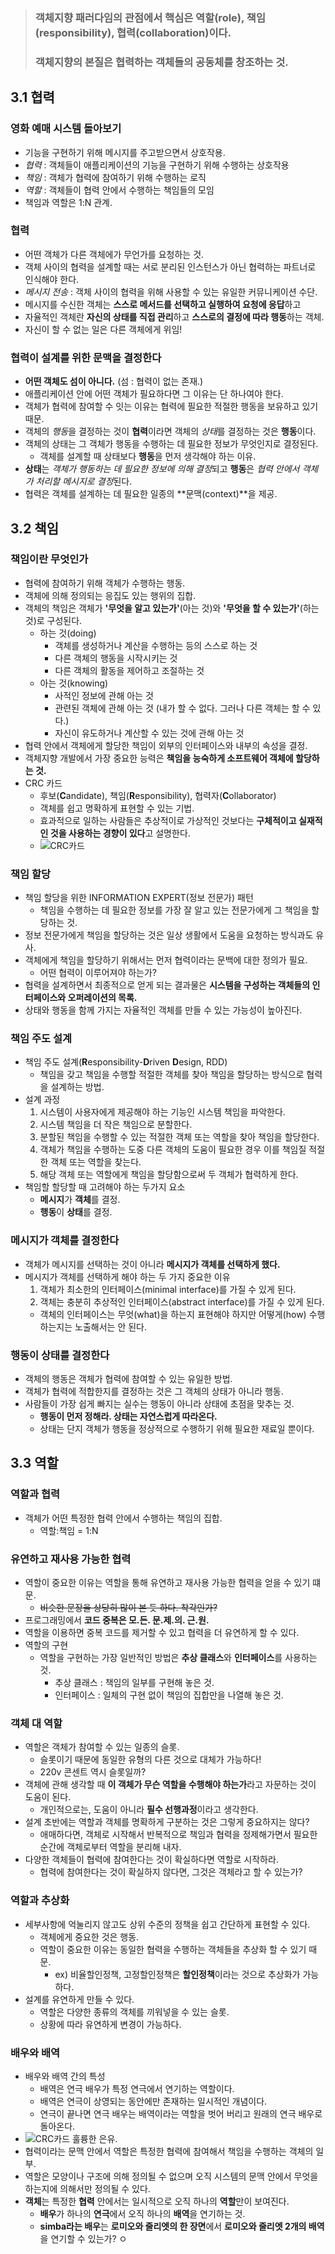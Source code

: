 > ### 객체지향 패러다임의 관점에서 핵심은 역할(role), 책임(responsibility), 협력(collaboration)이다.
> ### 객체지향의 본질은 협력하는 객체들의 공동체를 창조하는 것.

## 3.1 협력
### 영화 예매 시스템 돌아보기
* 기능을 구현하기 위해 메시지를 주고받으면서 상호작용.
* *협력* : 객체들이 애플리케이션의 기능을 구현하기 위해 수행하는 상호작용
* *책임* : 객체가 협력에 참여하기 위해 수행하는 로직
* *역할* : 객체들이 협력 안에서 수행하는 책임들의 모임
* 책임과 역할은 1:N 관계.

### 협력
* 어떤 객체가 다른 객체에가 무언가를 요청하는 것.
* 객체 사이의 협력을 설계할 때는 서로 분리된 인스턴스가 아닌 협력하는 파트너로 인식해야 한다.
* *메시지 전송* : 객체 사이의 협력을 위해 사용할 수 있는 유일한 커뮤니케이션 수단.
* 메시지를 수신한 객체는 **스스로 메서드를 선택하고 실행하여 요청에 응답**하고 
* 자율적인 객체란 **자신의 상태를 직접 관리**하고 **스스로의 결정에 따라 행동**하는 객체.
* 자신이 할 수 없는 일은 다른 객체에게 위임!

### 협력이 설계를 위한 문맥을 결정한다
* **어떤 객체도 섬이 아니다.** (섬 : 협력이 없는 존재.)
* 애플리케이션 안에 어떤 객체가 필요하다면 그 이유는 단 하나여야 한다.
* 객체가 협력에 참여할 수 잇는 이유는 협력에 필요한 적절한 행동을 보유하고 있기 때문.
* 객체의 *행동*을 결정하는 것이 **협력**이라면 객체의 *상태*를 결정하는 것은 **행동**이다.
* 객체의 상태는 그 객체가 행동을 수행하는 데 필요한 정보가 무엇인지로 결정된다.
  * 객체를 설계할 때 상태보다 **행동**을 먼저 생각해야 하는 이유.
* **상태**는 *객체가 행동하는 데 필요한 정보에 의해 결정*되고 **행동**은 *협력 안에서 객체가 처리할 메시지로 결정*된다.
* 협력은 객체를 설계하는 데 필요한 일종의 **문맥(context)**을 제공.

## 3.2 책임

### 책임이란 무엇인가
* 협력에 참여하기 위해 객체가 수행하는 행동.
* 객체에 의해 정의되는 응집도 있는 행위의 집합.
* 객체의 책임은 객체가 **'무엇을 알고 있는가'**(아는 것)와 **'무엇을 할 수 있는가'**(하는 것)로 구성된다.
  * 하는 것(doing)
    * 객체를 생성하거나 계산을 수행하는 등의 스스로 하는 것
    * 다른 객체의 행동을 시작시키는 것
    * 다른 객체의 활동을 제어하고 조절하는 것
  * 아는 것(knowing)
    * 사적인 정보에 관해 아는 것
    * 관련된 객체에 관해 아는 것 (내가 할 수 없다. 그러나 다른 객체는 할 수 있다.)
    * 자신이 유도하거나 계산할 수 있는 것에 관해 아는 것
* 협력 안에서 객체에게 할당한 책임이 외부의 인터페이스와 내부의 속성을 결정.
* 객체지향 개발에서 가장 중요한 능력은 **책임을 능숙하게 소프트웨어 객체에 할당하는 것.**
* CRC 카드
  * 후보(**C**andidate), 책임(**R**esponsibility), 협력자(**C**ollaborator)
  * 객체를 쉽고 명확하게 표현할 수 있는 기법.
  * 효과적으로 일하는 사람들은 추상적이로 가상적인 것보다는 **구체적이고 실재적인 것을 사용하는 경향이 있다**고 설명한다.
  * ![CRC카드](image/3_2_1_1.png)

### 책임 할당
* 책임 할당을 위한 INFORMATION EXPERT(정보 전문가) 패턴
  * 책임을 수행하는 데 필요한 정보를 가장 잘 알고 있는 전문가에게 그 책임을 할당하는 것.
* 정보 전문가에게 책임을 할당하는 것은 일상 생활에서 도움을 요청하는 방식과도 유사.
* 객체에게 책임을 할당하기 위해서는 먼저 협력이라는 문백에 대한 정의가 필요.
  * 어떤 협력이 이루어져야 하는가?
* 협력을 설계하면서 최종적으로 얻게 되는 결과물은 **시스템을 구성하는 객체들의 인터페이스와 오퍼레이션의 목록.**
* 상태와 행동을 함께 가지는 자율적인 객체를 만들 수 있는 가능성이 높아진다.

### 책임 주도 설계
* 책임 주도 설계(**R**esponsibility-**D**riven **D**esign, RDD)
  * 책임을 갖고 책임을 수행할 적절한 객체를 찾아 책임을 할당하는 방식으로 협력을 설계하는 방법.
* 설계 과정
  1. 시스템이 사용자에게 제공해야 하는 기능인 시스템 책임을 파악한다.
  2. 시스템 책임을 더 작은 책임으로 분할한다.
  3. 분할된 책임을 수행할 수 있는 적절한 객체 또는 역할을 찾아 책임을 할당한다. 
  4. 객체가 책임을 수행하는 도중 다른 객체의 도움이 필요한 경우 이를 책임질 적절한 객체 또는 역할을 찾는다.
  5. 해당 객체 또는 역할에게 책임을 할당함으로써 두 객체가 협력하게 한다.
* 책임할 할당할 때 고려해야 하는 두가지 요소
  * **메시지**가 **객체**를 결정.
  * **행동**이 **상태**를 결정.

### 메시지가 객체를 결정한다
* 객체가 메시지를 선택하는 것이 아니라 **메시지가 객체를 선택하게 했다.**
* 메시지가 객체를 선택하게 해야 하는 두 가지 중요한 이유
  1. 객체가 최소한의 인터페이스(minimal interface)를 가질 수 있게 된다.
  2. 객체는 충분히 추상적인 인터페이스(abstract interface)를 가질 수 있게 된다.
    * 객체의 인터페이스는 무엇(what)을 하는지 표현해야 하지만 어떻게(how) 수행하는지는 노출해서는 안 된다.

### 행동이 상태를 결정한다
* 객체의 행동은 객체가 협력에 참여할 수 있는 유일한 방법.
* 객체가 협력에 적합한지를 결정하는 것은 그 객체의 상태가 아니라 행동.
* 사람들이 가장 쉽게 빠지는 실수는 행동이 아니라 상태에 초점을 맞추는 것.
  * **행동이 먼저 정해라. 상태는 자연스럽게 따라온다.**
  * 상태는 단지 객체가 행동을 정상적으로 수행하기 위해 필요한 재료일 뿐이다.

## 3.3 역할
### 역할과 협력
* 객체가 어떤 특정한 협력 안에서 수행하는 책임의 집합.
  * 역할:책임 = 1:N
### 유연하고 재사용 가능한 협력
* 역할이 중요한 이유는 역할을 통해 유연하고 재사용 가능한 협력을 얻을 수 있기 떄문.
  * ~~비슷한 문장을 상당히 많이 본 듯 하다. 착각인가?~~
* 프로그래밍에서 **코드 중복은 모.든. 문.제.의. 근.원.**
* 역할을 이용하면 중복 코드를 제거할 수 있고 협력을 더 유연하게 할 수 있다.
* 역할의 구현
  * 역할을 구현하는 가장 일반적인 방법은 **추상 클래스**와 **인터페이스**를 사용하는 것.
    * 추상 클래스 : 책임의 일부를 구현해 놓은 것.
    * 인터페이스 : 일체의 구현 없이 책임의 집합만을 나열해 놓은 것.

### 객체 대 역할
* 역할은 객체가 참여할 수 있는 일종의 슬롯.
  * 슬롯이기 때문에 동일한 유형의 다른 것으로 대체가 가능하다!
  * 220v 콘센트 역시 슬롯일까?
* 객체에 관해 생각할 때 **이 객체가 무슨 역할을 수행해야 하는가**라고 자문하는 것이 도움이 된다.
  * 개인적으로는, 도움이 아니라 **필수 선행과정**이라고 생각한다.
* 설계 초반에는 역할과 객체를 명확하게 구분하는 것은 그렇게 중요하지는 않다?
  * 애매하다면, 객체로 시작해서 반복적으로 책임과 협력을 정제해가면서 필요한 순간에 객체로부터 역할을 분리해 내자.
* 다양한 객체들이 협력에 참여한다는 것이 확실하다면 역할로 시작하라.
  * 협력에 참여한다는 것이 확실하지 않다면, 그것은 객체라고 할 수 있는가?

### 역할과 추상화
* 세부사항에 억눌리지 않고도 상위 수준의 정책을 쉽고 간단하게 표현할 수 있다.
  * 객체에게 중요한 것은 행동.
  * 역할이 중요한 이유는 동일한 협력을 수행하는 객체들을 추상화 할 수 있기 때문.
    * ex) 비율할인정책, 고정할인정책은 **할인정책**이라는 것으로 추상화가 가능하다.
* 설계를 유연하게 만들 수 있다.
  * 역할은 다양한 종류의 객체를 끼워넣을 수 있는 슬롯.
  * 상황에 따라 유연하게 변경이 가능하다.

### 배우와 배역
* 배우와 배역 간의 특성
  * 배역은 연극 배우가 특정 연극에서 연기하는 역할이다.
  * 배역은 연극이 상영되는 동안에만 존재하는 일시적인 개념이다.
  * 연극이 끝나면 연극 배우는 배역이라는 역할을 벗어 버리고 원래의 연극 배우로 돌아온다.
* ![CRC카드](image/3_3_5_1.png) 훌륭한 은유.
* 협력이라는 문맥 안에서 역할은 특정한 협력에 참여해서 책임을 수행하는 객체의 일부.
* 역할은 모양이나 구조에 의해 정의될 수 없으며 오직 시스템의 문맥 안에서 무엇을 하는지에 의해서만 정의될 수 있다.
* **객체**는 특정한 **협력** 안에서는 일시적으로 오직 하나의 **역할**만이 보여진다.
  * **배우**가 하나의 **연극**에서 오직 하나의 **배역**을 연기하는 것.
  * **simba라는 배우**는 **로미오와 줄리엣의 한 장면**에서 **로미오와 줄리엣 2개의 배역**을 연기할 수 있는가?
ㅇ